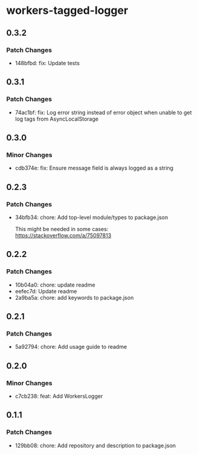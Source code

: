 # workers-tagged-logger

## 0.3.2

### Patch Changes

- 148bfbd: fix: Update tests

## 0.3.1

### Patch Changes

- 74ac1bf: fix: Log error string instead of error object when unable to get log tags from AsyncLocalStorage

## 0.3.0

### Minor Changes

- cdb374e: fix: Ensure message field is always logged as a string

## 0.2.3

### Patch Changes

- 34bfb34: chore: Add top-level module/types to package.json

  This might be needed in some cases: https://stackoverflow.com/a/75097813

## 0.2.2

### Patch Changes

- 10b04a0: chore: update readme
- eefec7d: Update readme
- 2a9ba5a: chore: add keywords to package.json

## 0.2.1

### Patch Changes

- 5a92794: chore: Add usage guide to readme

## 0.2.0

### Minor Changes

- c7cb238: feat: Add WorkersLogger

## 0.1.1

### Patch Changes

- 129bb08: chore: Add repository and description to package.json
